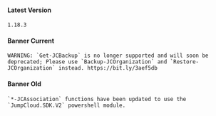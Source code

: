 #### Latest Version

```
1.18.3
```

#### Banner Current

```
WARNING: `Get-JCBackup` is no longer supported and will soon be deprecated; Please use `Backup-JCOrganization` and `Restore-JCOrganization` instead. https://bit.ly/3aef5db
```

#### Banner Old

```
`*-JCAssociation` functions have been updated to use the `JumpCloud.SDK.V2` powershell module.
```
